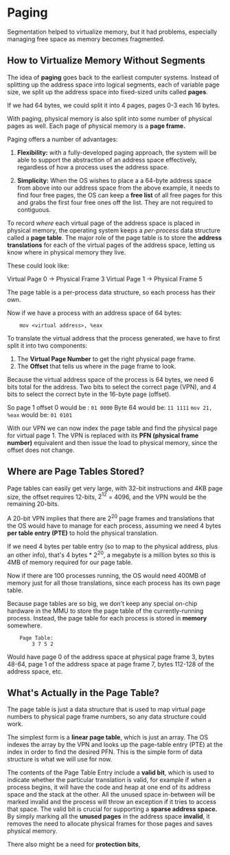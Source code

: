 # Paging
Segmentation helped to virtualize memory, but it had problems, especially managing free space as memory becomes fragmented.

## How to Virtualize Memory Without Segments
The idea of **paging** goes back to the earliest computer systems. Instead of splitting up the address space into logical segments, each of variable page size, we split up the address space into fixed-sized units called **pages**.

If we had 64 bytes, we could split it into 4 pages, pages 0-3 each 16 bytes.

With paging, physical memory is also split into some number of physical pages as well. Each page of physical memory is a **page frame.**

Paging offers a number of advantages:

1. **Flexibility:** with a fully-developed paging approach, the system will be able to support the abstraction of an address space effectively, regardless of how a process uses the address space. 

2. **Simplicity:** When the OS wishes to place a a 64-byte address space from above into our address space from the above example, it needs to find four free pages, the OS can keep a **free list** of all free pages for this and grabs the first four free ones off the list. They are not required to contiguous.

To record *where* each virtual page of the address space is placed in physical memory, the operating system keeps a *per-process* data structure called a **page table**. The major role of the page table is to store the **address translations** for each of the virtual pages of the address space, letting us know where in physical memory they live.

These could look like:

Virtual Page 0 -> Physical Frame 3
Virtual Page 1 -> Physical Frame 5

The page table is a per-process data structure, so each process has their own. 

Now if we have a process with an address space of 64 bytes:

		mov <virtual address>, %eax

To translate the virtual address that the process generated, we have to first split it into two components:

1. The **Virtual Page Number** to get the right physical page frame.
2. The **Offset** that tells us where in the page frame to look.

Because the virtual address space of the process is 64 bytes, we need 6 bits total for the address. Two bits to select the correct page (VPN), and 4 bits to select the correct byte in the 16-byte page (offset).

So page 1 offset 0 would be : `01 0000`
Byte 64 would be: `11 1111`
`mov 21, %eax` would be: `01 0101`

With our VPN we can now index the page table and find the physical page for virtual page 1. The VPN is replaced with its **PFN (physical frame number)** equivalent and then issue the load to physical memory, since the offset does not change.

## Where are Page Tables Stored?
Page tables can easily get very large, with 32-bit instructions and 4KB page size, the offset requires 12-bits, $2^{12}$ = 4096, and the VPN would be the remaining 20-bits.

A 20-bit VPN implies that there are $2^{20}$ page frames and translations that the OS would have to manage for each process, assuming we need 4 bytes **per table entry (PTE)** to hold the physical translation.

If we need 4 bytes per table entry (so to map to the physical address, plus an other info), that's 4 bytes * $2^{20}$, a megabyte is a million bytes so this is 4MB of memory required for our page table.

Now if there are 100 processes running, the OS would need 400MB of memory just for all those translations, since each process has its own page table.

Because page tables are so big, we don't keep any special on-chip hardware in the MMU to store the page table of the currently-running process. Instead, the page table for each process is stored in **memory** somewhere.

		Page Table:
			3 7 5 2
		
Would have page 0 of the address space at physical page frame 3, bytes 48-64, page 1 of the address space at page frame 7, bytes 112-128 of the address space, etc.

## What's Actually in the Page Table?
The page table is just a data structure that is used to map virtual page numbers to physical page frame numbers, so any data structure could work.

The simplest form is a **linear page table**, which is just an array. The OS indexes the array by the VPN and looks up the page-table entry (PTE) at the index in order to find the desired PFN. This is the simple form of data structure is what we will use for now.

The contents of the Page Table Entry include a **valid bit**, which is used to indicate whether the particular translation is valid, for example if when a process begins, it will have the code and heap at one end of its address space and the stack at the other. All the unused space in-between will be marked invalid and the process will throw an exception if it tries to access that space. The valid bit is crucial for supporting a **sparse address space.** By simply marking all the **unused pages** in the address space **invalid**, it removes the need to allocate physical frames for those pages and saves physical memory.

There also might be a need for **protection bits**, 




